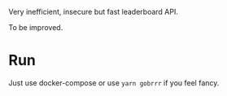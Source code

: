 Very inefficient, insecure but fast leaderboard API.

To be improved.

# Run

Just use docker-compose or use `yarn gobrrr` if you feel fancy.

